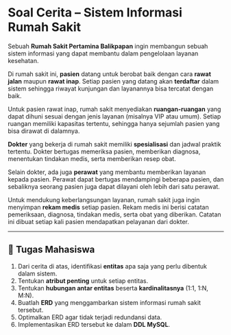 # Soal Cerita – Sistem Informasi Rumah Sakit

Sebuah **Rumah Sakit Pertamina Balikpapan** ingin membangun sebuah sistem informasi yang dapat membantu dalam pengelolaan layanan kesehatan.

Di rumah sakit ini, **pasien** datang untuk berobat baik dengan cara **rawat jalan** maupun **rawat inap**. Setiap pasien yang datang akan **terdaftar** dalam sistem sehingga riwayat kunjungan dan layanannya bisa tercatat dengan baik.

Untuk pasien rawat inap, rumah sakit menyediakan **ruangan-ruangan** yang dapat dihuni sesuai dengan jenis layanan (misalnya VIP atau umum). Setiap ruangan memiliki kapasitas tertentu, sehingga hanya sejumlah pasien yang bisa dirawat di dalamnya.

**Dokter** yang bekerja di rumah sakit memiliki **spesialisasi** dan jadwal praktik tertentu. Dokter bertugas memeriksa pasien, memberikan diagnosa, menentukan tindakan medis, serta memberikan resep obat.

Selain dokter, ada juga **perawat** yang membantu memberikan layanan kepada pasien. Perawat dapat bertugas mendampingi beberapa pasien, dan sebaliknya seorang pasien juga dapat dilayani oleh lebih dari satu perawat.

Untuk mendukung keberlangsungan layanan, rumah sakit juga ingin menyimpan **rekam medis** setiap pasien. Rekam medis ini berisi catatan pemeriksaan, diagnosa, tindakan medis, serta obat yang diberikan. Catatan ini dibuat setiap kali pasien mendapatkan pelayanan dari dokter.

---

## 📌 Tugas Mahasiswa

1. Dari cerita di atas, identifikasi **entitas** apa saja yang perlu dibentuk dalam sistem.
2. Tentukan **atribut penting** untuk setiap entitas.
3. Tentukan **hubungan antar entitas** beserta **kardinalitasnya** (1:1, 1\:N, M\:N).
4. Buatlah **ERD** yang menggambarkan sistem informasi rumah sakit tersebut.
5. Optimalkan ERD agar tidak terjadi redundansi data.
6. Implementasikan ERD tersebut ke dalam **DDL MySQL**.

